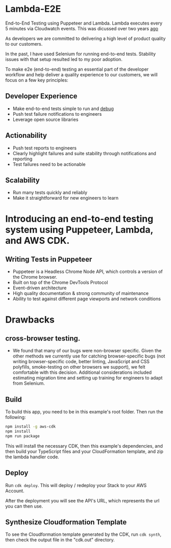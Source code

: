 # Lambda-E2E

End-to-End Testing using Puppeteer and Lambda. Lambda executes every 5 minutes via Cloudwatch events.
This was dicussed over two years [ago](https://github.com/GoogleChrome/puppeteer/issues/323)

As developers we are committed to delivering a high level of product quality to our customers.

In the past, I have used Selenium for running end-to-end tests. Stability issues with that setup resulted led to my poor adoption.

To make e2e (end-to-end) testing an essential part of the developer workflow and help deliver a quality experience to our customers, we will focus on a few key principles:

## Developer Experience

- Make end-to-end tests simple to run and [debug](https://github.com/GoogleChrome/puppeteer#debugging-tips)
- Push test failure notifications to engineers
- Leverage open source libraries

## Actionability

- Push test reports to engineers
- Clearly highlight failures and suite stability through notifications and reporting
- Test failures need to be actionable

## Scalability

- Run many tests quickly and reliably
- Make it straightforward for new engineers to learn

# Introducing an end-to-end testing system using Puppeteer, Lambda, and AWS CDK.

## Writing Tests in Puppeteer

- Puppeteer is a Headless Chrome Node API, which controls a version of the Chrome browser.
- Built on top of the Chrome DevTools Protocol
- Event-driven architecture
- High quality documentation & strong community of maintenance
- Ability to test against different page viewports and network conditions

# Drawbacks

## cross-browser testing.

- We found that many of our bugs were non-browser specific. Given the other methods we currently use for catching browser-specific bugs (not writing browser-specific code, better linting, JavaScript and CSS polyfills, smoke-testing on other browsers we support), we felt comfortable with this decision. Additional considerations included estimating migration time and setting up training for engineers to adapt from Selenium.

## Build

To build this app, you need to be in this example's root folder. Then run the following:

```bash
npm install -g aws-cdk
npm install
npm run package
```

This will install the necessary CDK, then this example's dependencies, and then build your TypeScript files and your CloudFormation template, and zip the lambda handler code.

## Deploy

Run `cdk deploy`. This will deploy / redeploy your Stack to your AWS Account.

After the deployment you will see the API's URL, which represents the url you can then use.

## Synthesize Cloudformation Template

To see the Cloudformation template generated by the CDK, run `cdk synth`, then check the output file in the "cdk.out" directory.
